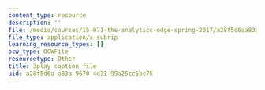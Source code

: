 ```yaml
---
content_type: resource
description: ''
file: /media/courses/15-071-the-analytics-edge-spring-2017/a28f5d6aa83a96704d3199a25cc5bc75_mi-pl3_fIfc.srt
file_type: application/x-subrip
learning_resource_types: []
ocw_type: OCWFile
resourcetype: Other
title: 3play caption file
uid: a28f5d6a-a83a-9670-4d31-99a25cc5bc75
---
```


